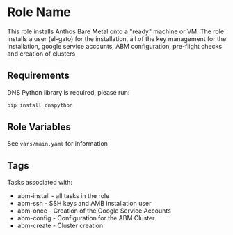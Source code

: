 Role Name
=========

This role installs Anthos Bare Metal onto a "ready" machine or VM. The role installs a user (el-gato) for the installation, all of the key management for the installation, google service accounts, ABM configuration, pre-flight checks and creation of clusters

Requirements
------------

DNS Python library is required, please run:

```bash
pip install dnspython
```

Role Variables
--------------

See `vars/main.yaml` for information

Tags
--------------

Tasks associated with:
* abm-install - all tasks in the role
* abm-ssh - SSH keys and AMB installation user
* abm-once - Creation of the Google Service Accounts
* abm-config - Configuration for the ABM Cluster
* abm-create - Cluster creation
